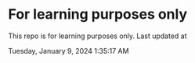 # For learning purposes only
This repo is for learning purposes only.
Last updated at

Tuesday, January 9, 2024 1:35:17 AM

